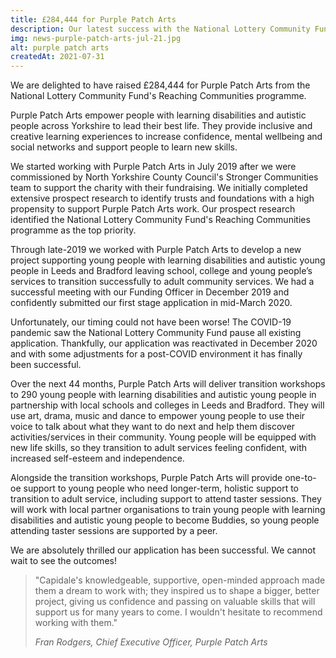 ```yaml
---
title: £284,444 for Purple Patch Arts
description: Our latest success with the National Lottery Community Fund's Reaching Communities programme will support 290 young people with learning disabilities and autistic peope in Leeds and Bradford.
img: news-purple-patch-arts-jul-21.jpg
alt: purple patch arts
createdAt: 2021-07-31
---
```


We are delighted to have raised £284,444 for Purple Patch Arts from the National Lottery Community Fund's Reaching Communities programme.

Purple Patch Arts empower people with learning disabilities and autistic people across Yorkshire to lead their best life. They provide inclusive and creative learning experiences to increase confidence, mental wellbeing and social networks and support people to learn new skills.

We started working with Purple Patch Arts in July 2019 after we were commissioned by North Yorkshire County Council's Stronger Communities team to support the charity with their fundraising. We initially completed extensive prospect research to identify trusts and foundations with a high propensity to support Purple Patch Arts work. Our prospect research identified the National Lottery Community Fund's Reaching Communities programme as the top priority.

Through late-2019 we worked with Purple Patch Arts to develop a new project supporting young people with learning disabilities and autistic young people in Leeds and Bradford leaving school, college and young people’s services to transition successfully to adult community services. We had a successful meeting with our Funding Officer in December 2019 and confidently submitted our first stage application in mid-March 2020.

Unfortunately, our timing could not have been worse! The COVID-19 pandemic saw the National Lottery Community Fund pause all existing application. Thankfully, our application was reactivated in December 2020 and with some adjustments for a post-COVID environment it has finally been successful.

Over the next 44 months, Purple Patch Arts will deliver transition workshops to 290 young people with learning disabilities and autistic young people in partnership with local schools and colleges in Leeds and Bradford. They will use art, drama, music and dance to empower young people to use their voice to talk about what they want to do next and help them discover activities/services in their community. Young people will be equipped with new life skills, so they transition to adult services feeling confident, with increased self-esteem and independence.

Alongside the transition workshops, Purple Patch Arts will provide one-to-oe support to young people who need longer-term, holistic support to transition to adult service, including support to attend taster sessions. They will work with local partner organisations to train young people with learning disabilities and autistic young people to become Buddies, so young people attending taster sessions are supported by a peer.

We are absolutely thrilled our application has been successful. We cannot wait to see the outcomes!

> "Capidale's knowledgeable, supportive, open-minded approach made them a dream to work with; they inspired us to shape a bigger, better project, giving us confidence and passing on valuable skills that will support us for many years to come. I wouldn't hesitate to recommend working with them."
>
> <cite>Fran Rodgers, Chief Executive Officer, Purple Patch Arts</cite>
